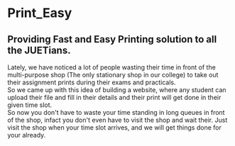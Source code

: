 # Print_Easy

## Providing Fast and Easy Printing solution to all the JUETians.

Lately, we have noticed a lot of people wasting their time in front of the multi-purpose shop (The only stationary shop in our college) to take out their assignment prints during their exams and practicals.
<br>
So we came up with this idea of building a website, where any student can upload their file and fill in their details and their print will get done in their given time slot.<br>
So now you don't have to waste your time standing in long queues in front of the shop, infact you don't even have to visit the shop and wait their. Just visit the shop when your time slot arrives, and we will get things done for your already.
